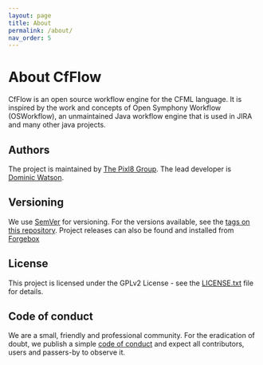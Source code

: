```yaml
---
layout: page
title: About
permalink: /about/
nav_order: 5
---
```


# About CfFlow

CfFlow is an open source workflow engine for the CFML language. It is inspired by the work and concepts of Open Symphony Workflow (OSWorkflow), an unmaintained Java workflow engine that is used in JIRA and many other java projects.


## Authors

The project is maintained by [The Pixl8 Group](https://www.pixl8.co.uk). The lead developer is [Dominic Watson](https://github.com/DominicWatson).

## Versioning

We use [SemVer](https://semver.org) for versioning. For the versions available, see the [tags on this repository](https://github.com/pixl8/cfflow/releases). Project releases can also be found and installed from [Forgebox](https://forgebox.io/view/cfflow)

## License

This project is licensed under the GPLv2 License - see the [LICENSE.txt](https://github.com/pixl8/Preside-CMS/blob/stable/LICENSE.txt) file for details.

## Code of conduct

We are a small, friendly and professional community. For the eradication of doubt, we publish a simple [code of conduct](https://github.com/pixl8/cfflow/blob/stable/CODE_OF_CONDUCT.md) and expect all contributors, users and passers-by to observe it.